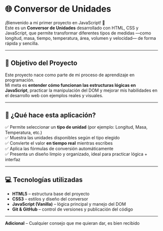 # 🌐 Conversor de Unidades

¡Bienvenido a mi primer proyecto en JavaScript! 🚀  
Este es un **Conversor de Unidades** desarrollado con HTML, CSS y JavaScript, que permite transformar diferentes tipos de medidas —como longitud, masa, tiempo, temperatura, área, volumen y velocidad— de forma rápida y sencilla.

---

## 🎯 Objetivo del Proyecto

Este proyecto nace como parte de mi proceso de aprendizaje en programación.  
Mi meta es **entender cómo funcionan las estructuras lógicas en JavaScript**, practicar la manipulación del DOM y mejorar mis habilidades en el desarrollo web con ejemplos reales y visuales.

---

## 🧠 ¿Qué hace esta aplicación?

✅ Permite seleccionar un **tipo de unidad** (por ejemplo: Longitud, Masa, Temperatura, etc.)  
✅ Muestra las unidades disponibles según el tipo elegido  
✅ Convierte el valor **en tiempo real** mientras escribes  
✅ Aplica las fórmulas de conversión automáticamente  
✅ Presenta un diseño limpio y organizado, ideal para practicar lógica + interfaz

---

## 💻 Tecnologías utilizadas

- **HTML5** – estructura base del proyecto  
- **CSS3** – estilos y diseño del conversor  
- **JavaScript (Vanilla)** – lógica principal y manejo del DOM  
- **Git & GitHub** – control de versiones y publicación del código  

---
**Adicional** – Cualquier consejo que me quieran dar, es bien recibido  
